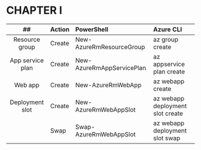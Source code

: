 # CHAPTER I

|            ##            | Action        | PowerShell                       | Azure CLI                        |
|:------------------------:|:--------------|:---------------------------------|:---------------------------------|
|      Resource group      | Create        | New-AzureRmResourceGroup         | az group create                  |
|     App service plan     | Create        | New-AzureRmAppServicePlan        | az appservice plan create        |
|         Web app          | Create        | New-AzureRmWebApp                | az webapp create                 |
|       Deployment slot    | Create        | New-AzureRmWebAppSlot            | az webapp deployment slot create |
|                          | Swap          | Swap-AzureRmWebAppSlot           | az webapp deployment slot swap   |
